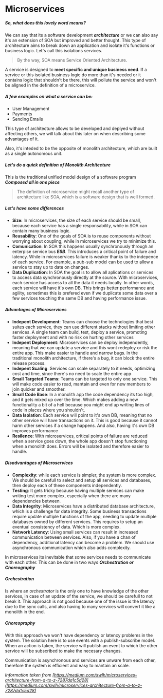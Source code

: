 # Microservices

##### So, what does this lovely word means?

We can say that its a software development ***architecture*** or we can also say it's an extension of SOA but improved and better thought. This type of architecture aims to break down an application and isolate it's functions or business logic. Let's call this isolations services. 

> By the way, SOA means Service Oriented Architecture.

A service is designed to **meet specific and unique business need**. If a service or this isolated business logic do more than it's needed or it contains logic that shouldn't be there, this will pollute the service and won't be aligned in the definition of a microservice.

##### A few examples on what a service can be:

- User Management
- Payments
- Sending Emails

This type of architecture allows to be developed and deplyed without affecting others, we will talk about this later on when describing some advantages of it.

Also, it's inteded to be the opposite of monolith architecture, which are built as a single autonomous unit.

##### Let's do a quick definition of Monolith Architecture

This is the traditional unified model design of a software program ***Composed all in one piece*** 

> The definition of microservice might recall another type of architecture like SOA, which is a software design that is well formed.

##### Let's have some differences

- **Size**: In microservices, the size of each service should be small, because each service has a single responsability, while in SOA can contain many business logic.
- **Reusability**: One of the goals of SOA is to reuse components without worrying about coupling, while in microservices we try to minimize this.
- **Comunication**: In SOA this happens usually synchronously through an enterpise service bus ***ESB***. This introduces a critical point of failure and latency. While in microservices failure is weaker thanks to the indepence of each service. For example, a pub-sub model can be used to allow a service to stay up to date on changes.
- **Data Duplication**: In SOA the goal is to allow all aplications or services to access data synchronously directly at the source. With microservices, each service has access to all the data it needs locally. In other words, each service will have it's own DB. This brings better performance and agility, sometimes this is prefered even if we duplicate some data over a few services touching the same DB and having performance issue.


##### Advantages of Microservices

- **Indepent Development**: Teams can choose the technologies that best suites each service, they can use different stacks without limiting other services. A single team can build, test, deploy a service, promoting faster deployment and with no risk on hurting other services
- **Indepent Deployment**: Microservices can be deploy independently, meaning that we can update a service and this wont redeploy or risk the entire app. This make easier to handle and narrow bugs. In the traditional monolith architecture, if there's a bug, it can block the entire release process.
- **Indepent Scaling**: Services can scale separately to it needs, optimizing cost and time, since there's no need to scale the entire app
- **Small Targeted Teams**: Teams can be targeted to only one service. This will make code easier to read, mantain and even for new members to join quicker and smoother.
- **Small Code Base**: In a monolith app the code dependency its too high, and it gets mixed up over the time. Which makes adding a new functionality a bit of a hell because you might end up writing lines of code in places where you shouldn't. 
- **Data Isolation**: Each service will point to it's own DB, meaning that no other service will have transactions on it. This is good because it cannot harm other services if a change happens. And also, having it's own DB improves performance
- **Resilence**: With microservices, critical points of failure are reduced when a service goes down, the whole app doesn't stop functioning when a monolith does. Errors will be isolated and therefore easier to handle.
 
##### Disadvantages of Microservices
- **Complexity**: while each service is simpler, the system is more complex. We should be carefull to select and setup all services and databases, then deploy each of these components independently.
- **Testing**: It gets tricky because having multiple services can make writing test more complex, especially when there are many dependencies between.
- **Data Integrity**: Microservices have a distributed database architecture, which is a challenge for data integrity. Some business transactions require update multiple functions of the app, needing to update multiple databases owned by different services. This requires to setup an eventual consistency of data. Which is more complex.
- **Network Latency**: Using small services can result in increased communication between services. Also, if you have a chan of dependency, additional latency can become a problem. We should use asynchronous communication which also adds complexity.


In microservices its inevitable that some services needs to communicate with each other. This can be done in two ways ***Orchestration or Choreography***

##### Orchestration

Is where an *orchestrator* is the only one to have knowledge of the other services, in case of an update of the service, we should be carefull to not break it. This approach is not good because one of the issue is the latency due to the sync calls, and also having to many services will convert it like a monolith in the end.

##### Choreopraphy

With this approach we won't have dependency or latency problems in the system. The solution here is to use events with a publish-subscribe model. When an action is taken, the service will publish an event to which the other service will be subscribed to make the necesary changes.

Communication is asynchronous and services are unware from each other, therefore the system is efficient and easy to mantain an scale.


*Information taken from [https://medium.com/swlh/microservices-architecture-from-a-to-z-7287da1c5d28](https://medium.com/swlh/microservices-architecture-from-a-to-z-7287da1c5d28)*


